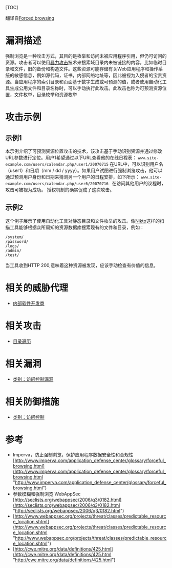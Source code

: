 [TOC]

翻译自[Forced browsing](https://www.owasp.org/index.php/Forced_browsing "Forced browsing")

# 漏洞描述
强制浏览是一种攻击方式，其目的是枚举和访问未被应用程序引用，但仍可访问的资源。攻击者可以使用[暴力攻击](https://tinytracer.com/archives/%ef%bc%88owasp%e4%b8%aa%e4%ba%ba%e6%b1%89%e5%8c%96%ef%bc%89%e6%94%bb%e5%87%bb%e7%b3%bb%e5%88%97%e5%a4%a7%e5%85%a8%ef%bc%9a%e6%9a%b4%e5%8a%9b%e6%94%bb%e5%87%bb/ "暴力攻击")技术来搜索域目录内未被链接的内容，比如临时目录和文件，旧的备份和构造文件。这些资源可能存储有关Web应用程序和操作系统的敏感信息，例如源代码，证书，内部网络地址等，因此被视为入侵者的宝贵资源。当应用程序的索引目录和页面基于数字生成或可预测的值，或者使用自动化工具生成公用文件和目录名称时，可以手动执行此攻击。此攻击也称为可预测资源位置，文件枚举，目录枚举和资源枚举

# 攻击示例
## 示例1
本示例介绍了可预测资源位置攻击的技术，该攻击基于手动识别资源并通过修改URL参数进行定位。用户1希望通过以下URL查看他的在线日程表：
` www.site-example.com/users/calendar.php/user1/20070715 `
在URL中，可以识别用户名（user1）和日期（mm / dd / yyyy）。如果用户试图进行强制浏览攻击，他可以通过预测用户身份和日期来猜测另一个用户的日程安排，如下所示：
`www.site-example.com/users/calendar.php/user6/20070716 `
在访问其他用户的议程时，攻击可被视为成功。 授权机制的确实促成了这次攻击。

## 示例2
这个例子展示了使用自动化工具对静态目录和文件枚举的攻击。像[Nikto](http://www.cirt.net/code/nikto.shtml "Nikto")这样的扫描工具能够根据众所周知的资源数据库搜索现有的文件和目录，例如：

```
/system/
/password/
/logs/
/admin/
/test/
```

当工具收到HTTP 200,意味着这种资源被发现，应该手动检查有价值的信息。

# 相关的威胁代理
- [内部软件开发商](https://www.owasp.org/index.php?title=Internal_software_developer&action=edit&redlink=1 "内部软件开发商")

# 相关攻击
- [目录遍历](https://tinytracer.com/archives/%ef%bc%88owasp%e4%b8%aa%e4%ba%ba%e6%b1%89%e5%8c%96%ef%bc%89%e6%94%bb%e5%87%bb%e7%b3%bb%e5%88%97%e5%a4%a7%e5%85%a8%ef%bc%9a%e8%b7%af%e5%be%84%e9%81%8d%e5%8e%86/ "目录遍历")

# 相关漏洞
- [类别：访问控制漏洞](https://www.owasp.org/index.php/Category:Access_Control_Vulnerability "类别：访问控制漏洞")

# 相关防御措施
- [类别：访问控制](https://www.owasp.org/index.php/Category:Access_Control "类别：访问控制")

# 参考

- Imperva，防止强制浏览，保护应用程序数据安全性和合规性 
  [http://www.imperva.com/application_defense_center/glossary/forceful_browsing.html](http://www.imperva.com/application_defense_center/glossary/forceful_browsing.html "http://www.imperva.com/application_defense_center/glossary/forceful_browsing.html")
- 参数模糊和强制浏览 WebAppSec [http://seclists.org/webappsec/2006/q3/0182.html](http://seclists.org/webappsec/2006/q3/0182.html "http://seclists.org/webappsec/2006/q3/0182.html")
- [http://www.webappsec.org/projects/threat/classes/predictable_resource_location.shtml](http://www.webappsec.org/projects/threat/classes/predictable_resource_location.shtml "http://www.webappsec.org/projects/threat/classes/predictable_resource_location.shtml")
- [http://cwe.mitre.org/data/definitions/425.html](http://cwe.mitre.org/data/definitions/425.html "http://cwe.mitre.org/data/definitions/425.html")
